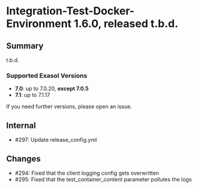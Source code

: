 # Integration-Test-Docker-Environment 1.6.0, released t.b.d.

## Summary

t.b.d.

### Supported Exasol Versions

* **7.0**: up to 7.0.20, **except 7.0.5**
* **7.1**: up to 7.1.17

If you need further versions, please open an issue.

## Internal
 - #297: Update release_config.yml 

## Changes

 - #294: Fixed that the client logging config gets overwritten
 - #295: Fixed that the test_container_content parameter pollutes the logs 